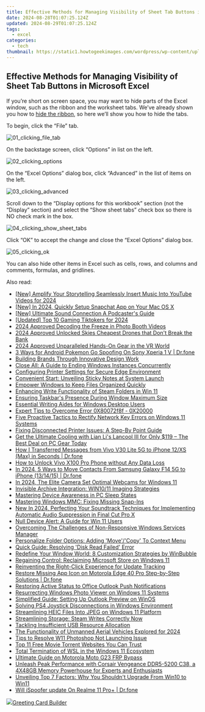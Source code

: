 ```yaml
---
title: Effective Methods for Managing Visibility of Sheet Tab Buttons in Microsoft Excel
date: 2024-08-28T01:07:25.124Z
updated: 2024-08-29T01:07:25.124Z
tags:
  - excel
categories:
  - tech
thumbnail: https://static1.howtogeekimages.com/wordpress/wp-content/uploads/2015/05/00_lead_image_hiding_tabs.png
---
```


## Effective Methods for Managing Visibility of Sheet Tab Buttons in Microsoft Excel

If you’re short on screen space, you may want to hide parts of the Excel window, such as the ribbon and the worksheet tabs. We’ve already shown you how to [hide the ribbon](https://tiktok-video-recordings.techidaily.com/continuous-connection-avoiding-streak-breakers-on-snapchat/), so here we’ll show you how to hide the tabs.

 To begin, click the “File” tab.

![01_clicking_file_tab](https://static1.howtogeekimages.com/wordpress/wp-content/uploads/2015/05/01_clicking_file_tab5.png) 

 On the backstage screen, click “Options” in list on the left.

![02_clicking_options](https://static1.howtogeekimages.com/wordpress/wp-content/uploads/2015/05/02_clicking_options2.png) 

 On the “Excel Options” dialog box, click “Advanced” in the list of items on the left.

![03_clicking_advanced](https://static1.howtogeekimages.com/wordpress/wp-content/uploads/2015/05/03_clicking_advanced.png) 

 Scroll down to the “Display options for this workbook” section (not the “Display” section) and select the “Show sheet tabs” check box so there is NO check mark in the box.

![04_clicking_show_sheet_tabs](https://static1.howtogeekimages.com/wordpress/wp-content/uploads/2015/05/04_clicking_show_sheet_tabs.png) 

 Click “OK” to accept the change and close the “Excel Options” dialog box.

![05_clicking_ok](https://static1.howtogeekimages.com/wordpress/wp-content/uploads/2015/05/05_clicking_ok1.png) 

 You can also hide other items in Excel such as cells, rows, and columns and comments, formulas, and gridlines.

<ins class="adsbygoogle"
     style="display:block"
     data-ad-format="autorelaxed"
     data-ad-client="ca-pub-7571918770474297"
     data-ad-slot="1223367746"></ins>



<ins class="adsbygoogle"
     style="display:block"
     data-ad-client="ca-pub-7571918770474297"
     data-ad-slot="8358498916"
     data-ad-format="auto"
     data-full-width-responsive="true"></ins>

<span class="atpl-alsoreadstyle">Also read:</span>
<div><ul>
<li><a href="https://facebook-record-videos.techidaily.com/new-amplify-your-storytelling-seamlessly-insert-music-into-youtube-videos-for-2024/"><u>[New] Amplify Your Storytelling  Seamlessly Insert Music Into YouTube Videos for 2024</u></a></li>
<li><a href="https://snapchat-videos.techidaily.com/new-in-2024-quickly-setup-snapchat-app-on-your-mac-os-x/"><u>[New] In 2024, Quickly Setup Snapchat App on Your Mac OS X</u></a></li>
<li><a href="https://some-guidance.techidaily.com/new-ultimate-sound-connection-a-podcasters-guide/"><u>[New] Ultimate Sound Connection  A Podcaster's Guide</u></a></li>
<li><a href="https://tiktok-video-recordings.techidaily.com/updated-top-10-gaming-tiktokers-for-2024/"><u>[Updated] Top 10 Gaming Tiktokers for 2024</u></a></li>
<li><a href="https://fox-links.techidaily.com/2024-approved-decoding-the-freeze-in-photo-booth-videos/"><u>2024 Approved  Decoding the Freeze in Photo Booth Videos</u></a></li>
<li><a href="https://some-approaches.techidaily.com/2024-approved-unlocked-skies-cheapest-drones-that-dont-break-the-bank/"><u>2024 Approved  Unlocked Skies  Cheapest Drones that Don't Break the Bank</u></a></li>
<li><a href="https://some-guidance.techidaily.com/2024-approved-unparalleled-hands-on-gear-in-the-vr-world/"><u>2024 Approved  Unparalleled Hands-On Gear in the VR World</u></a></li>
<li><a href="https://android-pokemon-go.techidaily.com/3-ways-for-android-pokemon-go-spoofing-on-sony-xperia-1-v-drfone-by-drfone-virtual-android/"><u>3 Ways for Android Pokemon Go Spoofing On Sony Xperia 1 V | Dr.fone</u></a></li>
<li><a href="https://extra-hints.techidaily.com/building-brands-through-innovative-design-work/"><u>Building Brands Through Innovative Design Work</u></a></li>
<li><a href="https://win11-tips.techidaily.com/close-all-a-guide-to-ending-windows-instances-concurrently/"><u>Close All: A Guide to Ending Windows Instances Concurrently</u></a></li>
<li><a href="https://win11-tips.techidaily.com/configuring-printer-settings-for-secure-edge-environment/"><u>Configuring Printer Settings for Secure Edge Environment</u></a></li>
<li><a href="https://win11-tips.techidaily.com/convenient-start-unveiling-sticky-notes-at-system-launch/"><u>Convenient Start: Unveiling Sticky Notes at System Launch</u></a></li>
<li><a href="https://win11-tips.techidaily.com/empower-windows-to-keep-files-organized-quickly/"><u>Empower Windows to Keep Files Organized Quickly</u></a></li>
<li><a href="https://win11-tips.techidaily.com/enhancing-write-functionality-of-steam-folders-in-win-11/"><u>Enhancing Write Functionality of Steam Folders in Win 11</u></a></li>
<li><a href="https://win11-tips.techidaily.com/ensuring-taskbars-presence-during-window-maximum-size/"><u>Ensuring Taskbar's Presence During Window Maximum Size</u></a></li>
<li><a href="https://win11-tips.techidaily.com/essential-writing-aides-for-windows-desktop-users/"><u>Essential Writing Aides for Windows Desktop Users</u></a></li>
<li><a href="https://win11-tips.techidaily.com/expert-tips-to-overcome-error-0x80072f8f-0x20000/"><u>Expert Tips to Overcome Error 0X80072f8f - 0X20000</u></a></li>
<li><a href="https://win11-tips.techidaily.com/five-proactive-tactics-to-rectify-network-key-errors-on-windows-11-systems/"><u>Five Proactive Tactics to Rectify Network Key Errors on Windows 11 Systems</u></a></li>
<li><a href="https://win11-tips.techidaily.com/fixing-disconnected-printer-issues-a-step-by-point-guide/"><u>Fixing Disconnected Printer Issues: A Step-By Point Guide</u></a></li>
<li><a href="https://hardware-reviews.techidaily.com/1723964475970-get-the-ultimate-cooling-with-lian-lis-lancool-iii-for-only-119-the-best-deal-on-pc-gear-today/"><u>Get the Ultimate Cooling with Lian Li's Lancool III for Only $119 – The Best Deal on PC Gear Today</u></a></li>
<li><a href="https://blog-min.techidaily.com/how-i-transferred-messages-from-vivo-v30-lite-5g-to-iphone-12xs-max-in-seconds-drfone-by-drfone-transfer-from-android-transfer-from-android/"><u>How I Transferred Messages from Vivo V30 Lite 5G to iPhone 12/XS (Max) in Seconds | Dr.fone</u></a></li>
<li><a href="https://android-unlock.techidaily.com/how-to-unlock-vivo-x100-pro-phone-without-any-data-loss-by-drfone-android/"><u>How to Unlock Vivo X100 Pro Phone without Any Data Loss</u></a></li>
<li><a href="https://android-transfer.techidaily.com/in-2024-5-ways-to-move-contacts-from-samsung-galaxy-f14-5g-to-iphone-131415-drfone-by-drfone-transfer-from-android-transfer-from-android/"><u>In 2024, 5 Ways to Move Contacts From Samsung Galaxy F14 5G to iPhone (13/14/15) | Dr.fone</u></a></li>
<li><a href="https://screen-capture.techidaily.com/in-2024-the-elite-camera-set-optimal-webcams-for-windows-11/"><u>In 2024, The Elite Camera Set  Optimal Webcams for Windows 11</u></a></li>
<li><a href="https://win11-tips.techidaily.com/invisible-archive-integration-win1011-imaging-strategies/"><u>Invisible Archive Integration: WIN10/11 Imaging Strategies</u></a></li>
<li><a href="https://win11-tips.techidaily.com/mastering-device-awareness-in-pc-sleep-states/"><u>Mastering Device Awareness in PC Sleep States</u></a></li>
<li><a href="https://win11-tips.techidaily.com/mastering-windows-mmc-fixing-missing-snap-ins/"><u>Mastering Windows MMC: Fixing Missing Snap-Ins</u></a></li>
<li><a href="https://sound-tweaking.techidaily.com/new-in-2024-perfecting-your-soundtrack-techniques-for-implementing-automatic-audio-suppression-in-final-cut-pro-x/"><u>New In 2024, Perfecting Your Soundtrack Techniques for Implementing Automatic Audio Suppression in Final Cut Pro X</u></a></li>
<li><a href="https://win11-tips.techidaily.com/null-device-alert-a-guide-for-win-11-users/"><u>Null Device Alert: A Guide for Win 11 Users</u></a></li>
<li><a href="https://win11-tips.techidaily.com/overcoming-the-challenges-of-non-responsive-windows-services-manager/"><u>Overcoming The Challenges of Non-Responsive Windows Services Manager</u></a></li>
<li><a href="https://win11-tips.techidaily.com/personalize-folder-options-adding-movecopy-to-context-menu/"><u>Personalize Folder Options: Adding 'Move'/'Copy' To Context Menu</u></a></li>
<li><a href="https://win11-tips.techidaily.com/quick-guide-resolving-disk-read-failed-error/"><u>Quick Guide: Resolving 'Disk Read Failed' Error</u></a></li>
<li><a href="https://win11-tips.techidaily.com/redefine-your-window-world-8-customization-strategies-by-winbubble/"><u>Redefine Your Window World: 8 Customization Strategies by WinBubble</u></a></li>
<li><a href="https://win11-tips.techidaily.com/regaining-control-reclaiming-microsoft-store-on-windows-11/"><u>Regaining Control: Reclaiming Microsoft Store on Windows 11</u></a></li>
<li><a href="https://win11-tips.techidaily.com/reinventing-the-right-click-experience-for-update-tracking/"><u>Reinventing the Right-Click Experience for Update Tracking</u></a></li>
<li><a href="https://howto.techidaily.com/restore-missing-app-icon-on-motorola-edge-40-pro-step-by-step-solutions-drfone-by-drfone-fix-android-problems-fix-android-problems/"><u>Restore Missing App Icon on Motorola Edge 40 Pro Step-by-Step Solutions | Dr.fone</u></a></li>
<li><a href="https://win11-tips.techidaily.com/restoring-active-status-to-office-outlook-push-notifications/"><u>Restoring Active Status to Office Outlook Push Notifications</u></a></li>
<li><a href="https://win11-tips.techidaily.com/resurrecting-windows-photo-viewer-on-windows-11-systems/"><u>Resurrecting Windows Photo Viewer on Windows 11 Systems</u></a></li>
<li><a href="https://win11-tips.techidaily.com/simplified-guide-setting-up-outlook-preview-on-winos/"><u>Simplified Guide: Setting Up Outlook Preview on WinOS</u></a></li>
<li><a href="https://win11-tips.techidaily.com/solving-ps4-joystick-disconnections-in-windows-environment/"><u>Solving PS4 Joystick Disconnections in Windows Environment</u></a></li>
<li><a href="https://win11-tips.techidaily.com/streamlining-heic-files-into-jpeg-on-windows-11-platform/"><u>Streamlining HEIC Files Into JPEG on Windows 11 Platform</u></a></li>
<li><a href="https://win11-tips.techidaily.com/streamlining-storage-steam-writes-correctly-now/"><u>Streamlining Storage: Steam Writes Correctly Now</u></a></li>
<li><a href="https://win11-tips.techidaily.com/tackling-insufficient-usb-resource-allocation/"><u>Tackling Insufficient USB Resource Allocation</u></a></li>
<li><a href="https://some-guidance.techidaily.com/the-functionality-of-unmanned-aerial-vehicles-explored-for-2024/"><u>The Functionality of Unmanned Aerial Vehicles Explored for 2024</u></a></li>
<li><a href="https://win11-tips.techidaily.com/tips-to-resolve-w11-photoshop-not-launching-issue/"><u>Tips to Resolve W11 Photoshop Not Launching Issue</u></a></li>
<li><a href="https://tech-renaissance.techidaily.com/top-11-free-movie-torrent-websites-you-can-trust/"><u>Top 11 Free Movie Torrent Websites You Can Trust</u></a></li>
<li><a href="https://win11-tips.techidaily.com/total-termination-of-wsl-in-the-windows-11-ecosystem/"><u>Total Termination of WSL in the Windows 11 Ecosystem</u></a></li>
<li><a href="https://android-frp.techidaily.com/ultimate-guide-on-motorola-moto-g23-frp-bypass-by-drfone-android/"><u>Ultimate Guide on Motorola Moto G23 FRP Bypass</u></a></li>
<li><a href="https://hardware-help.techidaily.com/unleash-peak-performance-with-corsair-vengeance-ddr5-5200-c38-a-4x48gb-memory-powerhouse-for-experts-and-enthusiasts/"><u>Unleash Peak Performance with Corsair Vengeance DDR5-5200 C38, a 4X48GB Memory Powerhouse for Experts and Enthusiasts</u></a></li>
<li><a href="https://win11-tips.techidaily.com/unveiling-top-7-factors-why-you-shouldnt-upgrade-from-win10-to-win11/"><u>Unveiling Top 7 Factors: Why You Shouldn't Upgrade From Win10 to Win11</u></a></li>
<li><a href="https://fake-location.techidaily.com/will-ispoofer-update-on-realme-11-proplus-drfone-by-drfone-virtual-android/"><u>Will iSpoofer update On Realme 11 Pro+ | Dr.fone</u></a></li>
</ul></div>

<!-- affiliate ads begin -->
<a href="https://secure.2checkout.com/order/checkout.php?PRODS=2067133&QTY=1&AFFILIATE=108875&CART=1"><img src="https://www.pearlmountainsoft.com/n_img/product/gcb/banScrn.jpg" border="0">Greeting Card Builder</a>
<!-- affiliate ads end -->